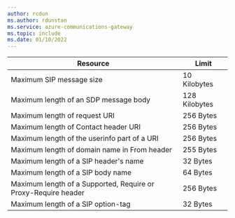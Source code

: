 ```yaml
---
author: rcdun
ms.author: rdunstan
ms.service: azure-communications-gateway
ms.topic: include
ms.date: 01/10/2022
---
```


|Resource|Limit|
|--------|-----|
|Maximum SIP message size| 10 Kilobytes|
|Maximum length of an SDP message body| 128 Kilobytes|
|Maximum length of request URI|256 Bytes|
|Maximum length of Contact header URI| 256 Bytes|
|Maximum length of the userinfo part of a URI| 256 Bytes|
|Maximum length of domain name in From header|255 Bytes|
|Maximum length of a SIP header's name| 32 Bytes|
|Maximum length of a SIP body name| 64 Bytes|
|Maximum length of a Supported, Require or Proxy-Require header| 256 Bytes|
|Maximum length of a SIP option-tag| 32 Bytes|
